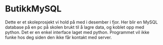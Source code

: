 # ButikkMySQL
Dette er et skoleprosjekt vi hold på med i desember i fjor. Her blir en MySQL database på en pc på skolen brukt til å lagre data, og koblet opp med python.
Det er en enkel interface laget med python.
Programmet vil ikke funke hos deg siden den ikke får kontakt med server.